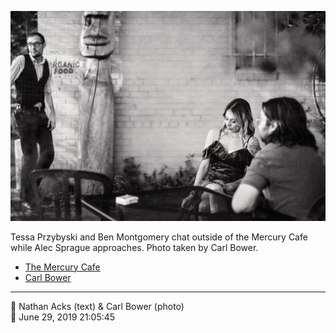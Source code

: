 ![Tessa Przybyski and Ben Montgomery chat outside of the Mercury Cafe](assets/2019-06-29-set-4-the-dance-21.webp)

Tessa Przybyski and Ben Montgomery chat outside of the Mercury Cafe while Alec Sprague approaches. Photo taken by Carl Bower.

* [The Mercury Cafe](http://mercurycafe.com)
* [Carl Bower](https://carlbowerphotos.com)

- - - -

<span aria-hidden="true">👥</span> Nathan Acks (text) & Carl Bower (photo)  
<span aria-hidden="true">📅</span> June 29, 2019 21:05:45
